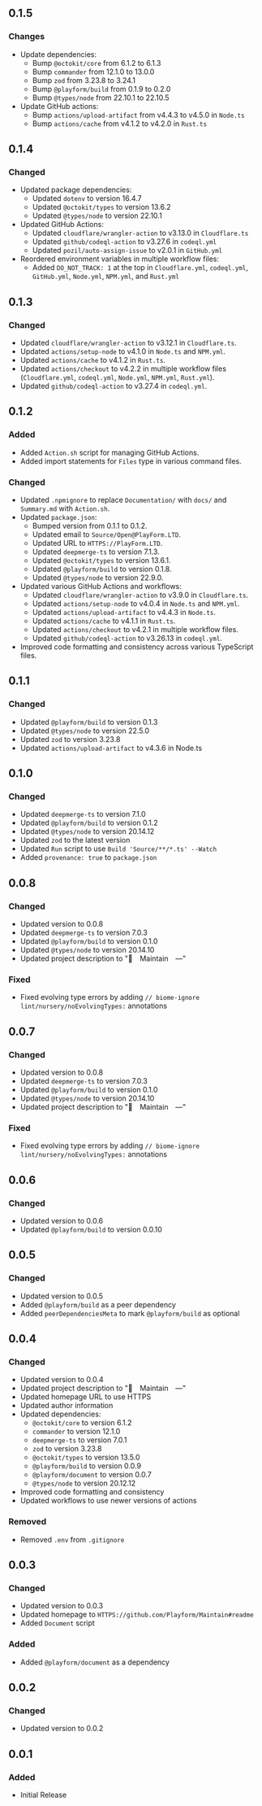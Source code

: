 ## 0.1.5

### Changes

- Update dependencies:
    - Bump `@octokit/core` from 6.1.2 to 6.1.3
    - Bump `commander` from 12.1.0 to 13.0.0
    - Bump `zod` from 3.23.8 to 3.24.1
    - Bump `@playform/build` from 0.1.9 to 0.2.0
    - Bump `@types/node` from 22.10.1 to 22.10.5
- Update GitHub actions:
    - Bump `actions/upload-artifact` from v4.4.3 to v4.5.0 in `Node.ts`
    - Bump `actions/cache` from v4.1.2 to v4.2.0 in `Rust.ts`

## 0.1.4

### Changed

- Updated package dependencies:
    - Updated `dotenv` to version 16.4.7
    - Updated `@octokit/types` to version 13.6.2
    - Updated `@types/node` to version 22.10.1
- Updated GitHub Actions:
    - Updated `cloudflare/wrangler-action` to v3.13.0 in `Cloudflare.ts`
    - Updated `github/codeql-action` to v3.27.6 in `codeql.yml`
    - Updated `pozil/auto-assign-issue` to v2.0.1 in `GitHub.yml`
- Reordered environment variables in multiple workflow files:
    - Added `DO_NOT_TRACK: 1` at the top in `Cloudflare.yml`, `codeql.yml`,
      `GitHub.yml`, `Node.yml`, `NPM.yml`, and `Rust.yml`

## 0.1.3

### Changed

- Updated `cloudflare/wrangler-action` to v3.12.1 in `Cloudflare.ts`.
- Updated `actions/setup-node` to v4.1.0 in `Node.ts` and `NPM.yml`.
- Updated `actions/cache` to v4.1.2 in `Rust.ts`.
- Updated `actions/checkout` to v4.2.2 in multiple workflow files
  (`Cloudflare.yml`, `codeql.yml`, `Node.yml`, `NPM.yml`, `Rust.yml`).
- Updated `github/codeql-action` to v3.27.4 in `codeql.yml`.

## 0.1.2

### Added

- Added `Action.sh` script for managing GitHub Actions.
- Added import statements for `Files` type in various command files.

### Changed

- Updated `.npmignore` to replace `Documentation/` with `docs/` and `Summary.md`
  with `Action.sh`.
- Updated `package.json`:
    - Bumped version from 0.1.1 to 0.1.2.
    - Updated email to `Source/Open@PlayForm.LTD`.
    - Updated URL to `HTTPS://PlayForm.LTD`.
    - Updated `deepmerge-ts` to version 7.1.3.
    - Updated `@octokit/types` to version 13.6.1.
    - Updated `@playform/build` to version 0.1.8.
    - Updated `@types/node` to version 22.9.0.
- Updated various GitHub Actions and workflows:
    - Updated `cloudflare/wrangler-action` to v3.9.0 in `Cloudflare.ts`.
    - Updated `actions/setup-node` to v4.0.4 in `Node.ts` and `NPM.yml`.
    - Updated `actions/upload-artifact` to v4.4.3 in `Node.ts`.
    - Updated `actions/cache` to v4.1.1 in `Rust.ts`.
    - Updated `actions/checkout` to v4.2.1 in multiple workflow files.
    - Updated `github/codeql-action` to v3.26.13 in `codeql.yml`.
- Improved code formatting and consistency across various TypeScript files.

## 0.1.1

### Changed

- Updated `@playform/build` to version 0.1.3
- Updated `@types/node` to version 22.5.0
- Updated `zod` to version 3.23.8
- Updated `actions/upload-artifact` to v4.3.6 in Node.ts

## 0.1.0

### Changed

- Updated `deepmerge-ts` to version 7.1.0
- Updated `@playform/build` to version 0.1.2
- Updated `@types/node` to version 20.14.12
- Updated `zod` to the latest version
- Updated `Run` script to use `Build 'Source/**/*.ts' --Watch`
- Added `provenance: true` to `package.json`

## 0.0.8

### Changed

- Updated version to 0.0.8
- Updated `deepmerge-ts` to version 7.0.3
- Updated `@playform/build` to version 0.1.0
- Updated `@types/node` to version 20.14.10
- Updated project description to "🔧 Maintain —"

### Fixed

- Fixed evolving type errors by adding
  `// biome-ignore lint/nursery/noEvolvingTypes:` annotations

## 0.0.7

### Changed

- Updated version to 0.0.8
- Updated `deepmerge-ts` to version 7.0.3
- Updated `@playform/build` to version 0.1.0
- Updated `@types/node` to version 20.14.10
- Updated project description to "🔧 Maintain —"

### Fixed

- Fixed evolving type errors by adding
  `// biome-ignore lint/nursery/noEvolvingTypes:` annotations

## 0.0.6

### Changed

- Updated version to 0.0.6
- Updated `@playform/build` to version 0.0.10

## 0.0.5

### Changed

- Updated version to 0.0.5
- Added `@playform/build` as a peer dependency
- Added `peerDependenciesMeta` to mark `@playform/build` as optional

## 0.0.4

### Changed

- Updated version to 0.0.4
- Updated project description to "🔧 Maintain —"
- Updated homepage URL to use HTTPS
- Updated author information
- Updated dependencies:
    - `@octokit/core` to version 6.1.2
    - `commander` to version 12.1.0
    - `deepmerge-ts` to version 7.0.1
    - `zod` to version 3.23.8
    - `@octokit/types` to version 13.5.0
    - `@playform/build` to version 0.0.9
    - `@playform/document` to version 0.0.7
    - `@types/node` to version 20.12.12
- Improved code formatting and consistency
- Updated workflows to use newer versions of actions

### Removed

- Removed `.env` from `.gitignore`

## 0.0.3

### Changed

- Updated version to 0.0.3
- Updated homepage to `HTTPS://github.com/Playform/Maintain#readme`
- Added `Document` script

### Added

- Added `@playform/document` as a dependency

## 0.0.2

### Changed

- Updated version to 0.0.2

## 0.0.1

### Added

- Initial Release
